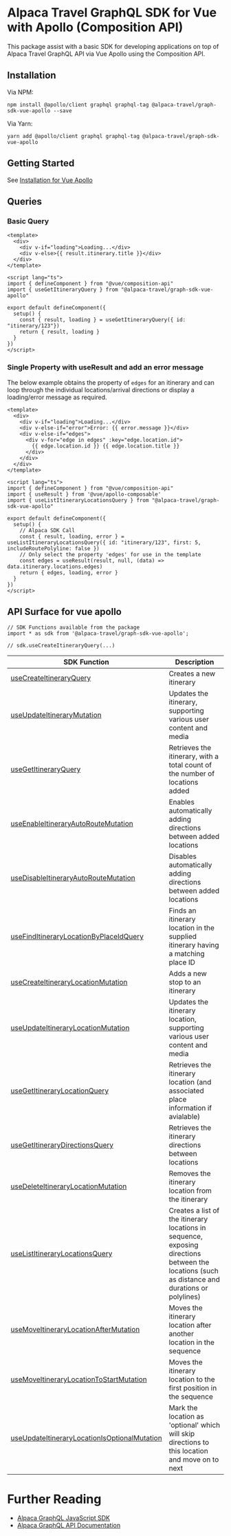 # Alpaca Travel GraphQL SDK for Vue with Apollo (Composition API)

This package assist with a basic SDK for developing applications on top of
Alpaca Travel GraphQL API via Vue Apollo using the Composition API.

## Installation

Via NPM:

```
npm install @apollo/client graphql graphql-tag @alpaca-travel/graph-sdk-vue-apollo --save
```

Via Yarn:

```
yarn add @apollo/client graphql graphql-tag @alpaca-travel/graph-sdk-vue-apollo
```

## Getting Started

See [Installation for Vue Apollo](https://v4.apollo.vuejs.org/guide/installation.html)

## Queries

### Basic Query

```
<template>
  <div>
    <div v-if="loading">Loading...</div>
    <div v-else>{{ result.itinerary.title }}</div>
  </div>
</template>

<script lang="ts">
import { defineComponent } from "@vue/composition-api"
import { useGetItineraryQuery } from "@alpaca-travel/graph-sdk-vue-apollo"

export default defineComponent({
  setup() {
    const { result, loading } = useGetItineraryQuery({ id: "itinerary/123"})
    return { result, loading }
  }
})
</script>
```

### Single Property with useResult and add an error message

The below example obtains the property of `edges` for an itinerary and
can loop through the individual locations/arrival directions or display a
loading/error message as required.

```
<template>
  <div>
    <div v-if="loading">Loading...</div>
    <div v-else-if="error">Error: {{ error.message }}</div>
    <div v-else-if="edges">
      <div v-for="edge in edges" :key="edge.location.id">
        {{ edge.location.id }} {{ edge.location.title }}
      </div>
    </div>
  </div>
</template>

<script lang="ts">
import { defineComponent } from "@vue/composition-api"
import { useResult } from '@vue/apollo-composable'
import { useListItineraryLocationsQuery } from "@alpaca-travel/graph-sdk-vue-apollo"

export default defineComponent({
  setup() {
    // Alpaca SDK Call
    const { result, loading, error } = useListItineraryLocationsQuery({ id: "itinerary/123", first: 5, includeRoutePolyline: false })
    // Only select the property 'edges' for use in the template
    const edges = useResult(result, null, (data) => data.itinerary.locations.edges)
    return { edges, loading, error }
  }
})
</script>
```

## API Surface for vue apollo

```
// SDK Functions available from the package
import * as sdk from '@alpaca-travel/graph-sdk-vue-apollo';

// sdk.useCreateItineraryQuery(...)
```

| SDK Function                                                                                           | Description                                                                                                                                    |
| ------------------------------------------------------------------------------------------------------ | ---------------------------------------------------------------------------------------------------------------------------------------------- |
| [useCreateItineraryQuery](/graphql/create-itinerary.graphql)                                           | Creates a new itinerary                                                                                                                        |
| [useUpdateItineraryMutation](/graphql/update-itinerary.graphql)                                        | Updates the itinerary, supporting various user content and media                                                                               |
| [useGetItineraryQuery](/graphql/get-itinerary.graphql)                                                 | Retrieves the itinerary, with a total count of the number of locations added                                                                   |
| [useEnableItineraryAutoRouteMutation](/graphql/enable-itinerary-auto-route.graphql)                    | Enables automatically adding directions between added locations                                                                                |
| [useDisableItineraryAutoRouteMutation](/graphql/disable-itinerary-auto-route.graphql)                  | Disables automatically adding directions between added locations                                                                               |
| [useFindItineraryLocationByPlaceIdQuery](/graphql/find-itinerary-location-by-place-id.graphql)         | Finds an itinerary location in the supplied itinerary having a matching place ID                                                               |
| [useCreateItineraryLocationMutation](/graphql/create-itinerary-location.graphql)                       | Adds a new stop to an itinerary                                                                                                                |
| [useUpdateItineraryLocationMutation](/graphql/update-itinerary-location.graphql)                       | Updates the itinerary location, supporting various user content and media                                                                      |
| [useGetItineraryLocationQuery](/graphql/get-itinerary-location.graphql)                                | Retrieves the itinerary location (and associated place information if avialable)                                                               |
| [useGetItineraryDirectionsQuery](/graphql/get-itinerary-directions.graphql)                            | Retrieves the itinerary directions between locations                                                                                           |
| [useDeleteItineraryLocationMutation](/graphql/delete-itinerary-location.graphql)                       | Removes the itinerary location from the itinerary                                                                                              |
| [useListItineraryLocationsQuery](/graphql/list-itinerary-locations.graphql)                            | Creates a list of the itinerary locations in sequence, exposing directions between the locations (such as distance and durations or polylines) |
| [useMoveItineraryLocationAfterMutation](/graphql/move-itinerary-location-after.graphql)                | Moves the itinerary location after another location in the sequence                                                                            |
| [useMoveItineraryLocationToStartMutation](/graphql/move-itinerary-location-to-start.graphql)           | Moves the itinerary location to the first position in the sequence                                                                             |
| [useUpdateItineraryLocationIsOptionalMutation](/graphql/update-itinerary-location-is-optional.graphql) | Mark the location as 'optional' which will skip directions to this location and move on to next                                                |

# Further Reading

- [Alpaca GraphQL JavaScript SDK](/README.md)
- [Alpaca GraphQL API Documentation](https://github.com/AlpacaTravel/graphql-docs)
